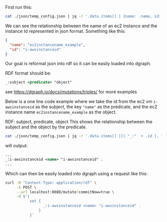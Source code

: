 First run this:

```bash
cat ./json/temp_config.json | jq -r '.data.items[] | {name: .name, id: .id}'
```

We can see the relationship between the name of an ec2 instance and the instance Id represented in json format. Something like this: 

```json
{
  "name": "ec2instancename_example",
  "id": "i-awsinstanceid"
}
```


Our goal is reformat json into rdf so it can be easily loaded into dgraph. 

RDF format should be:

```rdf
_:subject <predicate> "object"
```

see https://dgraph.io/docs/mutations/triples/ for more examples

Below is a one line code example where we take the id from the ec2 vm `i-awsinstanceid` as the subject,  the key `"name"` as the predicate, and the ec2 instance name `ec2instancename_example` as the object.

RDF: subject, predicate, object
This shows the relationship between the subject and the object by the predicate. 

```bash
cat ./json/temp_config.json | jq -r '.data.items[] |[( "_:"  + .id ), "<name>", ("\"" + .name + "\" ." )]|@sh' | tr -d \'
```
will output:

```rdf
...
_:i-awsinstanceid <name> "i-awsinstanceid" .
...
````

Which can then be easily loaded into dgraph using a request like this:

```bash
curl -H "Content-Type: application/rdf" \
     -X POST \
     --url localhost:8080/mutate?commitNow=true \
     -d $'{
           set {
                 _:i-awsinstanceid <name> "i-awsinstanceid" .
               }
           }'
```

